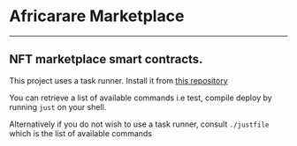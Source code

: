 # Africarare Marketplace

---
NFT marketplace smart contracts.
---

This project uses a task runner. Install it from [this repository](https://github.com/casey/just)

You can retrieve a list of available commands i.e test, compile deploy by running `just` on your shell.

Alternatively if you do not wish to use a task runner, consult `./justfile` which is the list of available commands
